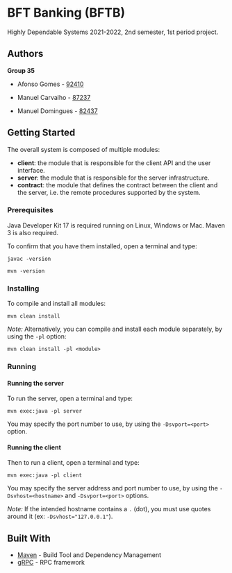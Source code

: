 # BFT Banking (BFTB)

Highly Dependable Systems 2021-2022, 2nd semester, 1st period project.

## Authors

**Group 35**

- Afonso Gomes - [92410](mailto:afonso.gomes@tecnico.ulisboa.pt)

- Manuel Carvalho - [87237](mailto:manuel.g.carvalho@tecnico.ulisboa.pt)

- Manuel Domingues - [82437](mailto:manuel.domingues@tecnico.ulisboa.pt)

## Getting Started

The overall system is composed of multiple modules:
- **client**: the module that is responsible for the client API and the user interface.
- **server**: the module that is responsible for the server infrastructure.
- **contract**: the module that defines the contract between the client and the server, i.e. the remote procedures supported by the system.

### Prerequisites

Java Developer Kit 17 is required running on Linux, Windows or Mac.
Maven 3 is also required.

To confirm that you have them installed, open a terminal and type:

```shell
javac -version

mvn -version
```

### Installing

To compile and install all modules:

```shell
mvn clean install
```

*Note:* Alternatively, you can compile and install each module separately, by using the `-pl` option:

```shell
mvn clean install -pl <module>
```

### Running

#### Running the server

To run the server, open a terminal and type:

```shell
mvn exec:java -pl server
```

You may specify the port number to use, by using the `-Dsvport=<port>` option.

#### Running the client

Then to run a client, open a terminal and type:

```shell
mvn exec:java -pl client
```

You may specify the server address and port number to use, by using the `-Dsvhost=<hostname>` and `-Dsvport=<port>` options.

*Note:* If the intended hostname contains a `.` (dot), you must use quotes around it (ex: `-Dsvhost="127.0.0.1"`).

## Built With

* [Maven](https://maven.apache.org/) - Build Tool and Dependency Management
* [gRPC](https://grpc.io/) - RPC framework